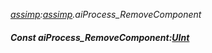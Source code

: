 _[assimp](../../modules/assimp/assimp-module.md):[assimp](../../modules/assimp/assimp-module.md).aiProcess\_RemoveComponent_
##### Const aiProcess\_RemoveComponent:[UInt](../../modules/wonkey/wonkey-types-uint.md)
